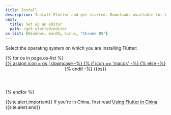 ```yaml
---
title: Install
description: Install Flutter and get started. Downloads available for Windows, macOS, Linux, and Chrome OS operating systems.
next:
  title: Set up an editor
  path: /get-started/editor
os-list: [Windows, macOS, Linux, "Chrome OS"]
---
```


Select the operating system on which you are installing Flutter:

<div class="card-deck mb-8">
{% for os in page.os-list %}
  <a class="card" id="install-{{os | remove: ' ' | downcase}}" href="{{site.url}}/get-started/install/{{os | remove: ' ' | downcase}}">
    <div class="card-body">
      <header class="card-title text-center m-0">
        <span class="d-block h1">
          {% assign icon = os | downcase -%}
          {% if icon == 'macos' -%}
            <i class="fab fa-apple"></i>
          {% else -%}
            <i class="fab fa-{{icon}}"></i>
          {% endif -%}
        </span>
        <span class="text-muted text-nowrap">{{os}}</span>
      </header>
    </div>
  </a>
{% endfor %}
</div>

{{site.alert.important}}
  If you're in China, first read [Using Flutter in China][].
{{site.alert.end}}

[Using Flutter in China]: {{site.url}}/community/china
